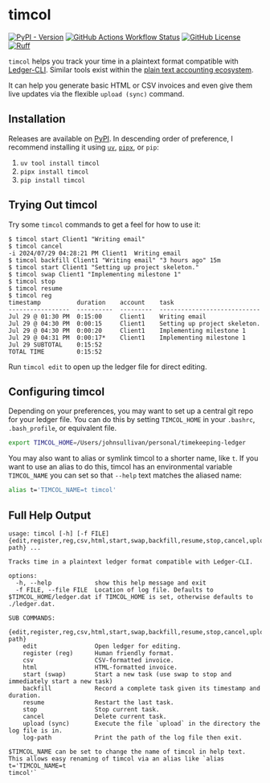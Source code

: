 # timcol

[![PyPI - Version](https://img.shields.io/pypi/v/timcol)](https://test.pypi.org/project/timcol)
[![GitHub Actions Workflow Status](https://img.shields.io/github/actions/workflow/status/itsjohncs/timcol/tox-tests.yml)](https://github.com/itsjohncs/timcol/actions/workflows/tox-tests.yml)
[![GitHub License](https://img.shields.io/github/license/itsjohncs/timcol)](https://github.com/itsjohncs/timcol/blob/main/LICENSE)
[![Ruff](https:d//img.shields.io/endpoint?url=https://raw.githubusercontent.com/astral-sh/ruff/main/assets/badge/v2.json)](https://github.com/astral-sh/ruff)

`timcol` helps you track your time in a plaintext format compatible with [Ledger-CLI](https://ledger-cli.org). Similar tools exist within the [plain text accounting ecosystem](https://plaintextaccounting.org/#time-logging).

It can help you generate basic HTML or CSV invoices and even give them live updates via the flexible `upload (sync)` command.

## Installation

Releases are available on [PyPI](https://pypi.org/project/timcol/). In descending order of preference, I recommend installing it using [`uv`](https://github.com/astral-sh/uv?tab=readme-ov-file#uv), [`pipx`](https://pipx.pypa.io/stable/), or `pip`:

1. `uv tool install timcol`
2. `pipx install timcol`
3. `pip install timcol`

## Trying Out timcol

Try some `timcol` commands to get a feel for how to use it:

```console
$ timcol start Client1 "Writing email"
$ timcol cancel
-i 2024/07/29 04:28:21 PM Client1  Writing email
$ timcol backfill Client1 "Writing email" "3 hours ago" 15m
$ timcol start Client1 "Setting up project skeleton."
$ timcol swap Client1 "Implementing milestone 1"
$ timcol stop
$ timcol resume 
$ timcol reg
timestamp          duration    account    task
-----------------  ----------  ---------  ----------------------------
Jul 29 @ 01:30 PM  0:15:00     Client1    Writing email
Jul 29 @ 04:30 PM  0:00:15     Client1    Setting up project skeleton.
Jul 29 @ 04:30 PM  0:00:20     Client1    Implementing milestone 1
Jul 29 @ 04:31 PM  0:00:17*    Client1    Implementing milestone 1
Jul 29 SUBTOTAL    0:15:52
TOTAL TIME         0:15:52
```

Run `timcol edit` to open up the ledger file for direct editing.

## Configuring timcol

Depending on your preferences, you may want to set up a central git repo for your ledger file. You can do this by setting `TIMCOL_HOME` in your `.bashrc`, `.bash_profile`, or equivalent file.

```bash
export TIMCOL_HOME=/Users/johnsullivan/personal/timekeeping-ledger
```

You may also want to alias or symlink timcol to a shorter name, like `t`. If you want to use an alias to do this, timcol has an environmental variable `TIMCOL_NAME` you can set so that `--help` text matches the aliased name:

```bash
alias t='TIMCOL_NAME=t timcol'
```

## Full Help Output

```
usage: timcol [-h] [-f FILE] {edit,register,reg,csv,html,start,swap,backfill,resume,stop,cancel,upload,sync,log-path} ...

Tracks time in a plaintext ledger format compatible with Ledger-CLI.

options:
  -h, --help            show this help message and exit
  -f FILE, --file FILE  Location of log file. Defaults to $TIMCOL_HOME/ledger.dat if TIMCOL_HOME is set, otherwise defaults to ./ledger.dat.

SUB COMMANDS:
  {edit,register,reg,csv,html,start,swap,backfill,resume,stop,cancel,upload,sync,log-path}
    edit                Open ledger for editing.
    register (reg)      Human friendly format.
    csv                 CSV-formatted invoice.
    html                HTML-formatted invoice.
    start (swap)        Start a new task (use swap to stop and immediately start a new task)
    backfill            Record a complete task given its timestamp and duration.
    resume              Restart the last task.
    stop                Stop current task.
    cancel              Delete current task.
    upload (sync)       Execute the file `upload` in the directory the log file is in.
    log-path            Print the path of the log file then exit.

$TIMCOL_NAME can be set to change the name of timcol in help text. This allows easy renaming of timcol via an alias like `alias t='TIMCOL_NAME=t
timcol'`
```
